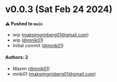 # v0.0.3 (Sat Feb 24 2024)

#### ⚠️ Pushed to `main`

- wip (maksimgrinberg01@gmail.com)
- wip ([@mnik01](https://github.com/mnik01))
- Initial commit ([@mnik01](https://github.com/mnik01))

#### Authors: 2

- Maxim ([@mnik01](https://github.com/mnik01))
- mnik01 (maksimgrinberg01@gmail.com)
